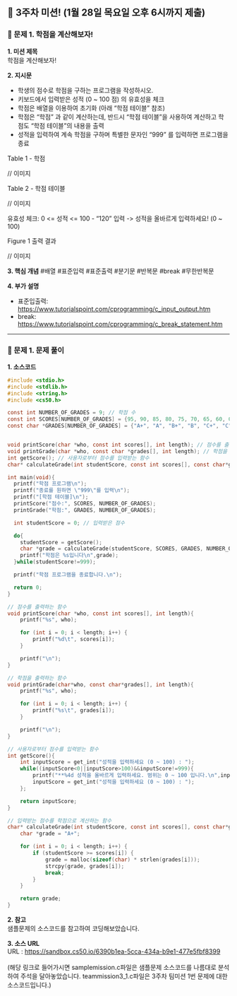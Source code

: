## 💎 3주차 미션! (1월 28일 목요일 오후 6시까지 제출)

### 📙 문제 1. 학점을 계산해보자!

**1. 미션 제목**<br>
학점을 계산해보자!

**2. 지시문**

- 학생의 점수로 학점을 구하는 프로그램을 작성하시오.
- 키보드에서 입력받은 성적 (0 ~ 100 점) 의 유효성을 체크
- 학점은 배열을 이용하여 초기화 (아래 “학점 테이블” 참조)
- 학점은 “학점” 과 같이 계산하는데, 반드시 “학점 테이블”을 사용하여 계산하고 학점도 “학점 테이블”의 내용을 출력
- 성적을 입력하여 계속 학점을 구하며 특별한 문자인 “999” 를 입력하면 프로그램을 종료

Table 1 - 학점

// 이미지

Table 2 - 학점 테이블

// 이미지

유효성 체크: 0 <= 성적 <= 100 - “120” 입력 -> 성적을 올바르게 입력하세요! (0 ~ 100)<br>

Figure 1 출력 결과

// 이미지

**3. 핵심 개념** #배열 #표준입력 #표준출력 #분기문 #반복문 #break #무한반복문

**4. 부가 설명**

- 표준입출력: https://www.tutorialspoint.com/cprogramming/c_input_output.htm
- break: https://www.tutorialspoint.com/cprogramming/c_break_statement.htm

---

### 📖 문제 1. 문제 풀이

**1. 소스코드**

```c
#include <stdio.h>
#include <stdlib.h>
#include <string.h>
#include <cs50.h>

const int NUMBER_OF_GRADES = 9; // 학점 수
const int SCORES[NUMBER_OF_GRADES] = {95, 90, 85, 80, 75, 70, 65, 60, 0}; // 학점 점수
const char *GRADES[NUMBER_OF_GRADES] = {"A+", "A", "B+", "B", "C+", "C", "D+", "D", "F"}; // 학점


void printScore(char *who, const int scores[], int length); // 점수를 출력하는 함수
void printGrade(char *who, const char *grades[], int length); // 학점을 출력하는 함수
int getScore(); // 사용자로부터 점수를 입력받는 함수
char* calculateGrade(int studentScore, const int scores[], const char*grades[], int length); // 입력받는 점수를 학점으로 계산하는 함수

int main(void){
  printf("학점 프로그램\n");
  printf("종료를 원하면 \"999\"를 입력\n");
  printf("[학점 테이블]\n");
  printScore("점수:", SCORES, NUMBER_OF_GRADES);
  printGrade("학점:", GRADES, NUMBER_OF_GRADES);

  int studentScore = 0; // 입력받은 점수

  do{
    studentScore = getScore();
    char *grade = calculateGrade(studentScore, SCORES, GRADES, NUMBER_OF_GRADES);
    printf("학점은 %s입니다\n",grade);
  }while(studentScore!=999);

  printf("학점 프로그램을 종료합니다.\n");

  return 0;
}

// 점수를 출력하는 함수
void printScore(char *who, const int scores[], int length){
    printf("%s", who);

    for (int i = 0; i < length; i++) {
        printf("%d\t", scores[i]);
    }

    printf("\n");
}

// 학점을 출력하는 함수
void printGrade(char*who, const char*grades[], int length){
    printf("%s", who);

    for (int i = 0; i < length; i++) {
        printf("%s\t", grades[i]);
    }

    printf("\n");
}

// 사용자로부터 점수를 입력받는 함수
int getScore(){
    int inputScore = get_int("성적을 입력하세요 (0 ~ 100) : ");
    while((inputScore<0||inputScore>100)&&inputScore!=999){
        printf("**%4d 성적을 올바르게 입력하세요. 범위는 0 ~ 100 입니다.\n",inputScore);
        inputScore = get_int("성적을 입력하세요 (0 ~ 100) : ");
    };

    return inputScore;
}

// 입력받는 점수를 학점으로 계산하는 함수
char* calculateGrade(int studentScore, const int scores[], const char*grades[], int length){
    char *grade = "A+";

    for (int i = 0; i < length; i++) {
        if (studentScore >= scores[i]) {
            grade = malloc(sizeof(char) * strlen(grades[i]));
            strcpy(grade, grades[i]);
            break;
        }
    }

    return grade;
}

```

**2. 참고**<br>
샘플문제의 소스코드를 참고하여 코딩해보았습니다.

**3. 소스 URL**<br>
URL : <https://sandbox.cs50.io/6390b1ea-5cca-434a-b9e1-477e5fbf8399>
<br><br>
(해당 링크로 들어가시면 samplemission.c파일은 샘플문제 소스코드를 나름대로 분석하여 주석을 달아놓았습니다. teammission3_1.c파일은 3주차 팀미션 1번 문제에 대한 소스코드입니다.)

